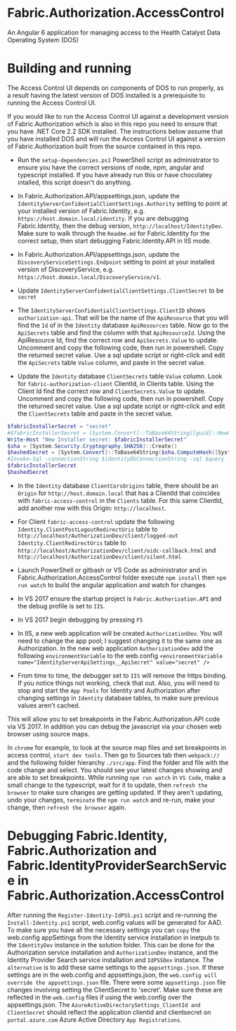 # Fabric.Authorization.AccessControl
An Angular 6 application for managing access to the Health Catalyst Data Operating System (DOS)

# Building and running
The Access Control UI depends on components of DOS to run properly, as a result having the latest version of DOS installed is a prerequisite to running the Access Control UI.

If you would like to run the Access Control UI against a development version of Fabric.Authorization which is also in this repo you need to ensure that you have .NET Core 2.2 SDK installed. The instructions below assume that you have installed DOS and will run the Access Control UI against a version of Fabric.Authorization built from the source contained in this repo.

- Run the `setup-dependencies.ps1` PowerShell script as administrator to ensure you have the correct versions of node, npm, angular and typescript installed. If you have already run this or have chocolatey intalled, this script doesn't do anything.
- In Fabric.Authorization.API/appsettings.json, update the `IdentityServerConfidentialClientSettings.Authority` setting to point at your installed version of Fabric.Identity, e.g. `https://host.domain.local/identity`. If you are debugging Fabric.Identity, then the debug version, `http://localhost/IdentityDev`. Make sure to walk through the `Readme.md` for Fabric.Identity for the correct setup, then start debugging Fabric.Identity.API in IIS mode.

- In Fabric.Authorization.API/appsettings.json, update the `DiscoveryServiceSettings.Endpoint` setting to point at your installed version of DiscoveryService, e.g. `https://host.domain.local/DiscoveryService/v1`.

- Update `IdentityServerConfidentialClientSettings.ClientSecret` to be `secret`
- The `IdentityServerConfidentialClientSettings.ClientID` shows `authorization-api`. That will be the name of the `ApiResource` that you will find the `Id` of in the `Identity` database `ApiResources` table. Now go to the `ApiSecrets` table and find the column with that `ApiResourceId`. Using the ApiResource Id, find the correct row and  `ApiSecrets.Value` to update. Uncomment and copy the following code, then run in powershell. Copy the returned secret value. Use a sql update script or right-click and edit the `ApiSecrets` table `Value` column, and paste in the secret value.
- Update the `Identity` database `ClientSecrets` table `Value` column. Look for `fabric-authorization-client` ClientId, in Clients table.
  Using the Client Id find the correct row and `ClientSecrets.Value` to update. Uncomment and copy the following code, then run in powershell. Copy the returned secret value. Use a sql update script or right-click and edit the `ClientSecrets` table and paste in the secret value.

```powershell
$fabricInstallerSecret = "secret"
#$fabricInstallerSecret = [System.Convert]::ToBase64String([guid]::NewGuid().ToByteArray()).Substring(0,16)
Write-Host "New Installer secret: $fabricInstallerSecret"
$sha = [System.Security.Cryptography.SHA256]::Create()
$hashedSecret = [System.Convert]::ToBase64String($sha.ComputeHash([System.Text.Encoding]::UTF8.GetBytes($fabricInstallerSecret)))
#Invoke-Sql -connectionString $identityDbConnectionString -sql $query -parameters @{value=$hashedSecret} | Out-Null
$fabricInstallerSecret
$hashedSecret
```

- In the `Identity` database `ClientCorsOrigins` table, there should be an `Origin` for `http://host.domain.local` that has a ClientId that coincides with `fabric-access-control` in the `Clients` table. For this same ClientId, add another row with this Origin: `http://localhost`. 
- For Client `fabric-access-control` update the following 
`Identity.ClientPostLogoutRedirectUris` table to `http://localhost/AuthorizationDev/client/logged-out` 
`Identity.ClientRedirectUris` table to `http://localhost/AuthorizationDev/client/oidc-callback.html` and `http://localhost/AuthorizationDev/client/silent.html`

- Launch PowerShell or gitbash or VS Code as administrator and in Fabric.Authorization.AccessControl folder execute `npm install` then `npm run watch` to build the angular application and watch for changes
- In VS 2017 ensure the startup project is `Fabric.Authorization.API` and the debug profile is set to `IIS`.
- In VS 2017 begin debugging by pressing `F5`
- In IIS, a new web application will be created `AuthorizationDev`.  You will need to change the app pool; I suggest changing it to the same one as Authorization.
In the new web application `AuthorizationDev` add the following `environmentVariable` to the web.config 
`<environmentVariable name="IdentityServerApiSettings__ApiSecret" value="secret" />`

- From time to time, the debugger set to `IIS` will remove the https binding.  If you notice things not working, check that out. Also, you will need to stop and start the `App Pools` for Identity and Authorization after changing settings in `Identity` database tables, to make sure previous values aren't cached.

This will allow you to set breakpoints in the Fabric.Authorization.API code via VS 2017. In addition you can debug the javascript via your chosen web browser using source maps. 

In `chrome` for example, to look at the source map files and set breakpoints in access control, `start dev tools`. Then go to Sources tab then `webpack://` and the following folder hierarchy `./src/app`. Find the folder and file with the code change and select. You should see your latest changes showing and are able to set breakpoints. While running `npm run watch` in `VS Code`, make a small change to the typescript, wait for it to update, then `refresh the browser` to make sure changes are getting updated. If they aren't updating, undo your changes, `terminate` the `npm run watch` and re-run, make your change, then `refresh the browser` again.

# Debugging Fabric.Identity, Fabric.Authorization and Fabric.IdentityProviderSearchService in Fabric.Authorization.AccessControl
After running the `Register-Identity-IdPSS.ps1` script and re-running the `Install-Identity.ps1` script, web.config values will be generated for AAD.
To make sure you have all the necessary settings you can `copy` the web.config appSettings from the Identity service installation in inetpub to the `IdentityDev` instance in the solution folder.
This can be done for the Authorization service installation and `AuthorizationDev` instance, and the Identity Provider Search service installation and `IdPSSDev` instance.
The `alternative` is to add these same settings to the `appsettings.json`. If these settings are in the web.config and appsettings.json, the `web.config will override the appsettings.json` file.
There were some `appsettings.json` file changes involving setting the ClientSecret to 'secret'. Make sure these are reflected in the `web.config` files if using the web.config over the appsettings.json.
The `AzureActiveDirectorySettings_ClientId and ClientSecret` should reflect the application clientid and clientsecret on `portal.azure.com` Azure Active Directory `App Registrations`. 




